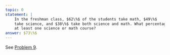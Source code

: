```yaml
---
topic: 0
statement: | 
    In the freshman class, $62\%$ of the students take math, $49\%$
    take science, and $38\%$ take both science and math. What percentage takes
    at least one science or math course?
answer: $73\%$
---
```

See [Problem 9](#prob-9).